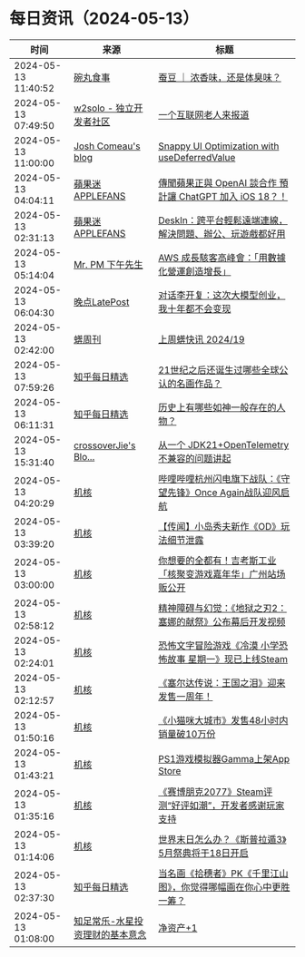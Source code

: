 ﻿# 每日资讯（2024-05-13）

|时间|来源|标题|
|---|---|---|
|2024-05-13 11:40:52|[碗丸食事](https://feedpress.me/wx-foodfile-111010)|[蚕豆 ｜ 浓香味，还是体臭味？](http://mp.weixin.qq.com/s?__biz=MzU3MjcxOTk5NQ%3D%3D&mid=2247489290&idx=1&sn=a9428c610464eb83df9e6c149aa33c47)|
|2024-05-13 07:49:50|[w2solo - 独立开发者社区](https://w2solo.com/topics/feed)|[一个互联网老人来报道](https://w2solo.com/topics/4614)|
|2024-05-13 11:00:00|[Josh Comeau's blog](https://www.joshwcomeau.com/rss.xml)|[Snappy UI Optimization with useDeferredValue](https://www.joshwcomeau.com/react/use-deferred-value/)|
|2024-05-13 04:04:11|[蘋果迷 APPLEFANS](https://applefans.today/feed/)|[傳聞蘋果正與 OpenAI 談合作 預計讓 ChatGPT 加入 iOS 18？！](https://applefans.today/2024-05-ios-18-chatgpt-features-apple-openai/)|
|2024-05-13 02:31:13|[蘋果迷 APPLEFANS](https://applefans.today/feed/)|[DeskIn：跨平台輕鬆遠端連線，解決問題、辦公、玩遊戲都好用](https://applefans.today/2024-05-deskin/)|
|2024-05-13 05:14:04|[Mr. PM 下午先生](http://feeds.feedburner.com/pmmustknow)|[AWS 成長駭客高峰會：「用數據化營運創造增長」](https://mrpm.cc/?p=1643)|
|2024-05-13 06:04:30|[晚点LatePost](https://feedpress.me/wx-postlate)|[对话李开复：这次大模型创业，我十年都不会变现](http://mp.weixin.qq.com/s?__biz=MzU3Mjk1OTQ0Ng%3D%3D&mid=2247515979&idx=1&sn=6840588dc1a3248e3a7f6982b254e7d5)|
|2024-05-13 02:42:00|[蠎周刊](https://weekly.pychina.org/feeds/all.atom.xml)|[上周蠎快讯 2024/19](https://weekly.pychina.org/pyrecap/pyrw-2419.html)|
|2024-05-13 07:59:26|[知乎每日精选](https://www.zhihu.com/rss)|[21世纪之后还诞生过哪些全球公认的名画作品？](http://www.zhihu.com/question/655670347/answer/3495903125?utm_campaign=rss&utm_medium=rss&utm_source=rss&utm_content=title)|
|2024-05-13 06:11:31|[知乎每日精选](https://www.zhihu.com/rss)|[历史上有哪些如神一般存在的人物？](http://www.zhihu.com/question/302114868/answer/3153108590?utm_campaign=rss&utm_medium=rss&utm_source=rss&utm_content=title)|
|2024-05-13 15:31:40|[crossoverJie's Blo...](https://crossoverjie.top/atom.xml)|[从一个 JDK21+OpenTelemetry 不兼容的问题讲起](http://crossoverjie.top/2024/05/13/ob/jdk21+springboot+OTel+SPI/)|
|2024-05-13 04:20:29|[机核](https://www.gcores.com/rss)|[哔哩哔哩杭州闪电旗下战队：《守望先锋》Once Again战队迎风启航](https://www.gcores.com/articles/181751)|
|2024-05-13 03:39:20|[机核](https://www.gcores.com/rss)|[【传闻】小岛秀夫新作《OD》玩法细节泄露](https://www.gcores.com/articles/181750)|
|2024-05-13 03:00:00|[机核](https://www.gcores.com/rss)|[你想要的全都有！吉考斯工业「核聚变游戏嘉年华」广州站场贩公开](https://www.gcores.com/articles/181683)|
|2024-05-13 02:58:12|[机核](https://www.gcores.com/rss)|[精神障碍与幻觉：《地狱之刃2：塞娜的献祭》公布幕后开发视频](https://www.gcores.com/articles/181745)|
|2024-05-13 02:24:01|[机核](https://www.gcores.com/rss)|[恐怖文字冒险游戏《冷漠 小学恐怖故事 星期一》现已上线Steam](https://www.gcores.com/articles/181744)|
|2024-05-13 02:12:57|[机核](https://www.gcores.com/rss)|[《塞尔达传说：王国之泪》迎来发售一周年！](https://www.gcores.com/articles/181743)|
|2024-05-13 01:50:16|[机核](https://www.gcores.com/rss)|[《小猫咪大城市》发售48小时内销量破10万份](https://www.gcores.com/articles/181742)|
|2024-05-13 01:43:21|[机核](https://www.gcores.com/rss)|[PS1游戏模拟器Gamma上架App Store](https://www.gcores.com/articles/181740)|
|2024-05-13 01:35:16|[机核](https://www.gcores.com/rss)|[《赛博朋克2077》Steam评测“好评如潮”，开发者感谢玩家支持](https://www.gcores.com/articles/181739)|
|2024-05-13 01:14:06|[机核](https://www.gcores.com/rss)|[世界末日怎么办？《斯普拉遁3》5月祭典将于18日开启](https://www.gcores.com/articles/181738)|
|2024-05-13 02:37:30|[知乎每日精选](https://www.zhihu.com/rss)|[当名画《拾穗者》PK《千里江山图》，你觉得哪幅画在你心中更胜一筹？](http://www.zhihu.com/question/655433872/answer/3495130121?utm_campaign=rss&utm_medium=rss&utm_source=rss&utm_content=title)|
|2024-05-13 01:08:00|[知足常乐-水星投资理财的基本意念](http://mercurychong.blogspot.com/feeds/posts/default)|[净资产+1](http://mercurychong.blogspot.com/2024/05/1.html)|
